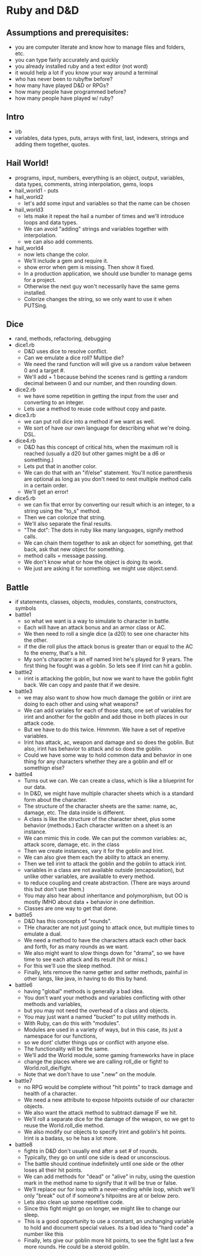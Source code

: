 
# Ruby and D&D

## Assumptions and prerequisites:
* you are computer literate and know how to manage files and folders, etc.
* you can type fairly accurately and quickly
* you already installed ruby and a text editor (not word)
* it would help a lot if you know your way around a terminal
* who has never been to rubyftw before?
* how many have played D&D or RPGs?
* how many people have programmed before?
* how many people have played w/ ruby?

## Intro
* irb
* variables, data types, puts, arrays with first, last, indexers, strings and adding them together, quotes.  

## Hail World!
* programs, input, numbers, everything is an object, output, variables, data types, comments, string interpolation, gems, loops
* hail_world1 - puts
* hail_world2 
  - let's add some input and variables so that the name can be chosen
* hail_world3 
  - lets make it repeat the hail a number of times and we'll introduce loops and data types.  
  - We can avoid "adding" strings and variables together with interpolation.  
  - we can also add comments.   
* hail_world4 
  - now lets change the color.  
  - We'll include a gem and require it.  
  - show error when gem is missing.  Then show it fixed.  
  - In a production application, we should use bundler to manage gems for a project.  
  - Otherwise the next guy won't necessarily have the same gems installed.  
  - Colorize changes the string, so we only want to use it when PUTSing.  

## Dice
* rand, methods, refactoring, debugging
* dice1.rb 
  - D&D uses dice to resolve conflict.  
  - Can we emulate a dice roll?  Multipe  die?  
  - We need the rand function will will give us a random value between 0 and a target #.  
  - We'll add + 1 because behind the scenes rand is getting a random decimal between 0 and our number, and then rounding down.  
* dice2.rb 
  - we have some repetition in getting the input from the user and converting to an integer.  
  - Lets use a method to reuse code without copy and paste.  
* dice3.rb 
  - we can put roll dice into a method if we want as well. 
  - We sort of have our own language for describing what we're doing.  DSL.  
* dice4.rb 
  -  D&D has this concept of critical hits, when the maximum roll is reached (usually a d20 but other games might be a d6 or something.)  
  - Lets put that in another color.  
  - We can do that with an "if/else" statement.  You'll notice parenthesis are optional as long as you don't need to nest multiple method calls in a certain order.  
  - We'll get an error!
* dice5.rb 
  - we can fix that error by converting our result which is an integer, to a string using the "to_s" method.  
  - Then we can colorize that string.  
  - We'll also separate the final results.  
  - "The dot":  The dots in ruby like many languages, signify method calls.  
  - We can chain them together to ask an object for something, get that back, ask that new object for something.  
  - method calls = message passing.  
  - We don't know what or how the object is doing its work.  
  - We just are asking it for something.  we might use object.send.  


## Battle
* if statements, classes, objects, modules, constants, constructors, symbols
* battle1 
  - so what we want is a way to simulate to character in battle.  
  - Each will have an attack bonus and an armor class or AC.  
  - We then need to roll a single dice (a d20) to see one character hits the other.  
  - if the die roll plus the attack bonus is greater than or equal to the AC fo the enemy, that's a hit. 
  - My son's character is an elf named Irint he's played for 9 years.  The first thing he fought was a goblin.  So lets see if Irint can hit a goblin.   
* battle2 
  - irint is attacking the goblin, but now we want to have the goblin fight back.  We can copy and paste that if we desire.  
* battle3 
  - we may also want to show how much damage the goblin or irint are doing to each other and using what weapons?  
  - We can add variales for each of those stats, one set of variables for irint and another for the goblin and add those in both places in our attack code.  
  - But we have to do this twice. Hmmmm.  We have a set of repetive variables.  
  - Irint has attack, ac, weapon and damage and so does the goblin.  But also, irint has behavior to attack and so does the goblin.  
  - Could we have some way to hold common data and behavior in one thing for any characters whether they are a goblin and elf or somethign else?
* battle4 
  - Turns out we can.  We can create a class, which is like a blueprint for our data.  
  - In D&D, we might have multiple character sheets which is a standard form about the character.  
  - The structure of the character sheets are the same: name, ac, damage, etc.  The data inside is different.  
  - A class is like the structure of the character sheet, plus some behavior (methods.)  Each character written on a sheet is an instance.  
  - We can mimic this in code.  We can put the common variables: ac, attack score, damage, etc. in the class
  - Then we create instances, vary it for the goblin and Irint.  
  - We can also give them each the ability to attack an enemy.  
  - Then we tell irint to attack the goblin and the goblin to attack irint.  
  - variables in a class are not available outside (encapsulation), but unlike other variables, are available to every method.   
  - to reduce coupling and create abstraction.  (There are ways around this but don't use them.) 
  - You may also hear about inheritance and polymorphism, but OO is mostly IMHO about data + behavior in one definition.  
  - Classes are one way to get that done.
* battle5 
  - D&D has this concepts of "rounds".  
  - THe character are not just going to attack once, but multiple times to emulate a dual.  
  - We need a method to have the characters attack each other back and forth, for as many rounds as we want.  
  - We also might want to slow things down for "drama", so we have time to see each attack and its result (hit or miss.) 
  - For this we'll use the sleep method.  
  - Finally, lets remove the name getter and setter methods, painful in other langs, like java, in having to do this by hand.  
* battle6 
  - having "global" methods is generally a bad idea.  
  - You don't want your methods and variables conflicting with other methods and variables, 
  - but you may not need the overhead of a class and objects.  
  - You may just want a named "bucket" to put utility methods in.  
  - With Ruby, can do this with "modules".  
  - Modules are used in a variety of ways, but in this case, its just a namespace for our functions, 
  - so we dont' clutter things ups or conflict with anyone else.  
  - The functionality will be the same.  
  - We'll add the World module, some gaming frameworks have in place 
  - change the places where we  are calling roll_die or fight! to World.roll_die/fight.  
  - Note that we don't have to use ".new" on the module.
* battle7 
  - no RPG would be complete without "hit points" to track damage and health of a character.  
  - We need a new attribute to expose hitpoints outside of our character objects.  
  - We also want the attack method to subtract damage IF we hit.  
  - We'll roll a separate dice for the damage of the weapon, so we get to reuse the World.roll_die method.  
  - We also modify our objects to specify Irint and goblin's hit points.  Irint is a badass, so he has a lot more.  
* battle8 
  - fights in D&D don't usually end after a set # of rounds.  
  - Typically, they go on until one side is dead or unconscious.  
  - The battle should continue indefinitely until one side or the other loses all their hit points.  
  - We can add methods for "dead" or "alive" in ruby, using the question mark in the method name to signify that it will be true or false.  
  - We'll replace our for loop with a never-ending while loop, which we'll only "break" out of if someone's hitpoitns are at or below zero.  
  - Lets also clean up some repetitive code.  
  - Since this fight might go on longer, we might like to change our sleep.  
  - This is a good opportunity to use a constant, an unchanging variable to hold and document special values.  its a bad idea to "hard code" a number like this 
  - Finally, lets give our goblin more hit points, to see the fight last a few more rounds.  He could be a steroid goblin.  

